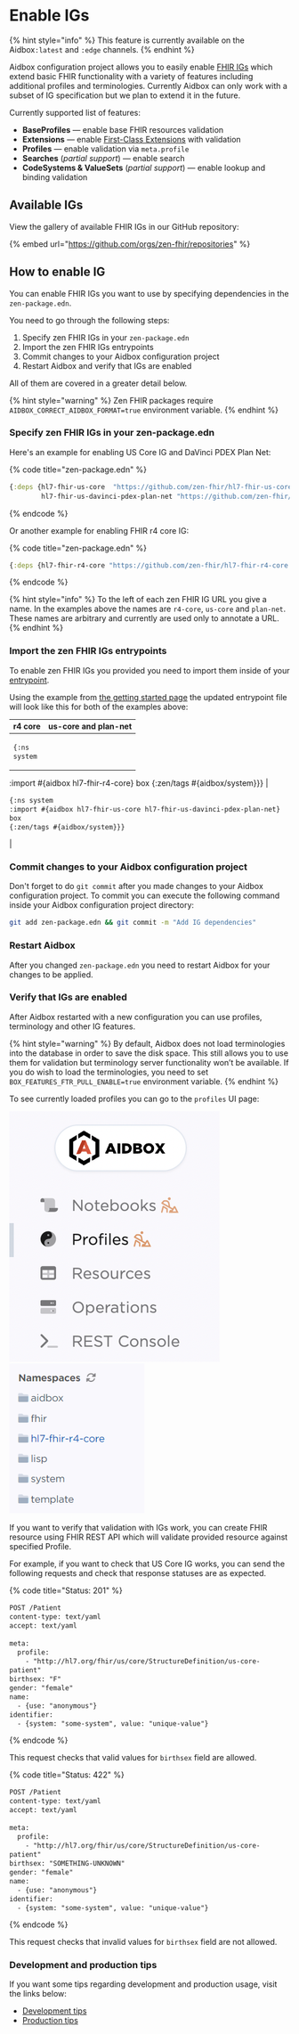 # Enable IGs

{% hint style="info" %}
This feature is currently available on the Aidbox`:latest` and `:edge` channels.
{% endhint %}

Aidbox configuration project allows you to easily enable [FHIR IGs](https://www.hl7.org/fhir/implementationguide.html) which extend basic FHIR functionality with a variety of features including additional profiles and terminologies. Currently Aidbox can only work with a subset of IG specification but we plan to extend it in the future.

Currently supported list of features:

* **BaseProfiles** — enable base FHIR resources validation
* **Extensions** — enable [First-Class Extensions](../../modules-1/first-class-extensions.md) with validation&#x20;
* **Profiles** — enable validation via `meta.profile`
* **Searches** (_partial support_) — enable search
* **CodeSystems & ValueSets** (_partial support_) — enable lookup and binding validation

## Available IGs

View the gallery of available FHIR IGs in our GitHub repository:

{% embed url="https://github.com/orgs/zen-fhir/repositories" %}

## How to enable IG

You can enable FHIR IGs you want to use by specifying dependencies in the `zen-package.edn`.

You need to go through the following steps:

1. Specify zen FHIR IGs in your `zen-package.edn`
2. Import the zen FHIR IGs entrypoints
3. Commit changes to your Aidbox configuration project
4. Restart Aidbox and verify that IGs are enabled

All of them are covered in a greater detail below.

{% hint style="warning" %}
Zen FHIR packages require `AIDBOX_CORRECT_AIDBOX_FORMAT=true` environment variable.
{% endhint %}

### Specify zen FHIR IGs in your zen-package.edn

Here's an example for enabling US Core IG and DaVinci PDEX Plan Net:

{% code title="zen-package.edn" %}
```clojure
{:deps {hl7-fhir-us-core  "https://github.com/zen-fhir/hl7-fhir-us-core.git"
        hl7-fhir-us-davinci-pdex-plan-net "https://github.com/zen-fhir/hl7-fhir-us-davinci-pdex-plan-net.git"}}
```
{% endcode %}

Or another example for enabling FHIR r4 core IG:

{% code title="zen-package.edn" %}
```clojure
{:deps {hl7-fhir-r4-core "https://github.com/zen-fhir/hl7-fhir-r4-core.git"}}
```
{% endcode %}

{% hint style="info" %}
To the left of each zen FHIR IG URL you give a name. In the examples above the names are `r4-core`, `us-core` and `plan-net`. These names are arbitrary and currently are used only to annotate a URL.
{% endhint %}

### Import the zen FHIR IGs entrypoints

To enable zen FHIR IGs you provided you need to import them inside of your [entrypoint](broken-reference).

Using the example from [the getting started page](../../getting-started/run-aidbox-locally-with-docker/#create-and-set-up-your-aidbox-configuration-project) the updated entrypoint file will look like this for both of the examples above:

| r4 core                                                                                                                                                    | us-core and plan-net                                                                                                                                                                                |
| ---------------------------------------------------------------------------------------------------------------------------------------------------------- | --------------------------------------------------------------------------------------------------------------------------------------------------------------------------------------------------- |
| <pre class="language-clojure"><code class="lang-clojure">{:ns system
 :import #{aidbox hl7-fhir-r4-core}
 box
 {:zen/tags #{aidbox/system}}}
</code></pre> | <pre class="language-clojure"><code class="lang-clojure">{:ns system
 :import
 #{aidbox
   hl7-fhir-us-core
   hl7-fhir-us-davinci-pdex-plan-net}
 box
 {:zen/tags #{aidbox/system}}}
</code></pre> |

### Commit changes to your Aidbox configuration project

Don't forget to do `git commit` after you made changes to your Aidbox configuration project. To commit you can execute the following command inside your Aidbox configuration project directory:

```bash
git add zen-package.edn && git commit -m "Add IG dependencies"
```

### Restart Aidbox

After you changed `zen-package.edn` you need to restart Aidbox for your changes to be applied.

### Verify that IGs are enabled

After Aidbox restarted with a new configuration you can use profiles, terminology and other IG features.

{% hint style="warning" %}
By default, Aidbox does not load terminologies into the database in order to save the disk space. This still allows you to use them for validation but terminology server functionality won’t be available. If you do wish to load the terminologies, you need to set `BOX_FEATURES_FTR_PULL_ENABLE=true` environment variable.
{% endhint %}

To see currently loaded profiles you can go to the `profiles` UI page:

<img src="../../.gitbook/assets/image (4).png" alt="" data-size="original">             ![](<../../.gitbook/assets/image (3) (3).png>)

If you want to verify that validation with IGs work, you can create FHIR resource using FHIR REST API which will validate provided resource against specified Profile.

For example, if you want to check that US Core IG works, you can send the following requests and check that response statuses are as expected.

{% code title="Status: 201" %}
```
POST /Patient
content-type: text/yaml
accept: text/yaml

meta:
  profile:
    - "http://hl7.org/fhir/us/core/StructureDefinition/us-core-patient"
birthsex: "F"
gender: "female"
name:
  - {use: "anonymous"}
identifier:
  - {system: "some-system", value: "unique-value"}
```
{% endcode %}

This request checks that valid values for `birthsex` field are allowed.

{% code title="Status: 422" %}
```
POST /Patient
content-type: text/yaml
accept: text/yaml

meta:
  profile:
    - "http://hl7.org/fhir/us/core/StructureDefinition/us-core-patient"
birthsex: "SOMETHING-UNKNOWN"
gender: "female"
name:
  - {use: "anonymous"}
identifier:
  - {system: "some-system", value: "unique-value"}
```
{% endcode %}

This request checks that invalid values for `birthsex` field are not allowed.

### Development and production tips

If you want some tips regarding development and production usage, visit the links below:

* [Development tips](setting-up-a-configuration-project.md#tips-for-local-development)
* [Production tips](setting-up-a-configuration-project.md#tips-for-production)
